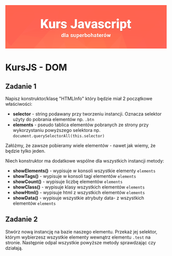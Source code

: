 ![](../../../kursjs.png)

# KursJS - DOM

## Zadanie 1
Napisz konstruktor/klasę "HTMLInfo" który będzie miał 2 początkowe właściwości:
* **selector** - string podawany przy tworzeniu instancji. Oznacza selektor użyty do pobrania elementów np. `.btn`
* **elements** - pseudo tablica elementów pobranych ze strony przy wykorzystaniu powyższego selektora np. `document.querySelectorAll(this.selector)`

Załóżmy, że zawsze pobieramy wiele elementów - nawet jak wiemy, że będzie tylko jeden.

Niech konstruktor ma dodatkowe wspólne dla wszystkich instancji metody:

* **showElements()** - wypisuje w konsoli wszystkie elementy `elements`
* **showTags()** - wypisuje w konsoli tagi elementów `elements`
* **showCount()** - wypisuje liczbę elementów `elements`
* **showClass()** - wypisuje klasy wszystkich elementów `elements`
* **showHtml()** - wypisuje html z wszystkich elementów `elements`
* **showData()** - wypisuje wszystkie atrybuty data- z wszystkich elementów `elements`

## Zadanie 2
Stwórz nową instancję na bazie naszego elementu. Przekaż jej selektor, którym wybierzesz wszystkie elementy wewnątrz elementu `.test` na stronie.
Następnie odpal wszystkie powyższe metody sprawdzając czy działają.